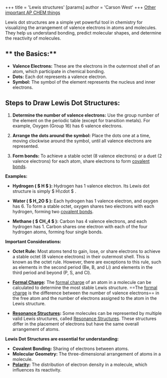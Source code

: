 +++
 title = 'Lewis structures'
[params]
	author = 'Carson West'
+++
[Other important AP CHEM things](./../other-important-ap-chem-things/)

Lewis dot structures are a simple yet powerful tool in chemistry for visualizing the arrangement of valence electrons in atoms and molecules. They help us understand bonding, predict molecular shapes, and determine the reactivity of molecules. 

## ** the Basics:**

* **Valence Electrons:**  These are the electrons in the outermost shell of an atom, which participate in chemical bonding.
* **Dots:** Each dot represents a valence electron.
* **Symbol:** The symbol of the element represents the nucleus and inner electrons.

## **Steps to Draw Lewis Dot Structures:**

1. **Determine the number of valence electrons:** Use the group number of the element on the periodic table (except for transition metals). For example, Oxygen (Group 16) has 6 valence electrons.

2. **Arrange the dots around the symbol:** Place the dots one at a time, moving clockwise around the symbol, until all valence electrons are represented.  

3. **Form bonds:**  To achieve a stable octet (8 valence electrons) or a duet (2 valence electrons) for each atom, share electrons to form [covalent bonds](./../covalent-bonds/).  

**Examples:**

* **Hydrogen ( $ H $ ):**  Hydrogen has 1 valence electron. Its Lewis dot structure is simply  $ H\cdot $ .

* **Water ( $ H_2O $ ):**  Each hydrogen has 1 valence electron, and oxygen has 6.  To form a stable octet, oxygen shares two electrons with each hydrogen, forming two [covalent bonds](./../covalent-bonds/). 

* **Methane ( $ CH_4 $ ):**  Carbon has 4 valence electrons, and each hydrogen has 1. Carbon shares one electron with each of the four hydrogen atoms, forming four single bonds. 

**Important Considerations:**

* **Octet Rule:** Most atoms tend to gain, lose, or share electrons to achieve a stable octet (8 valence electrons) in their outermost shell. This is known as the octet rule.  However, there are exceptions to this rule, such as elements in the second period (Be, B, and Li) and elements in the third period and beyond (P, S, and Cl). 

* **[Formal Charge](./../formal-charge/):** The [formal charge](./../formal-charge/) of an atom in a molecule can be calculated to determine the most stable Lewis structure. ==The [formal charge](./../formal-charge/) is the difference between the number of valence electrons== in the free atom and the number of electrons assigned to the atom in the Lewis structure.

* **[Resonance Structures](./../resonance-structures/):**  Some molecules can be represented by multiple valid Lewis structures, called [Resonance Structures](./../resonance-structures/). These structures differ in the placement of electrons but have the same overall arrangement of atoms.

**Lewis Dot Structures are essential for understanding:**

* **Covalent Bonding:** Sharing of electrons between atoms.
* **Molecular Geometry:** The three-dimensional arrangement of atoms in a molecule.
* **[Polarity](./../polarity/):** The distribution of electron density in a molecule, which influences its reactivity.

